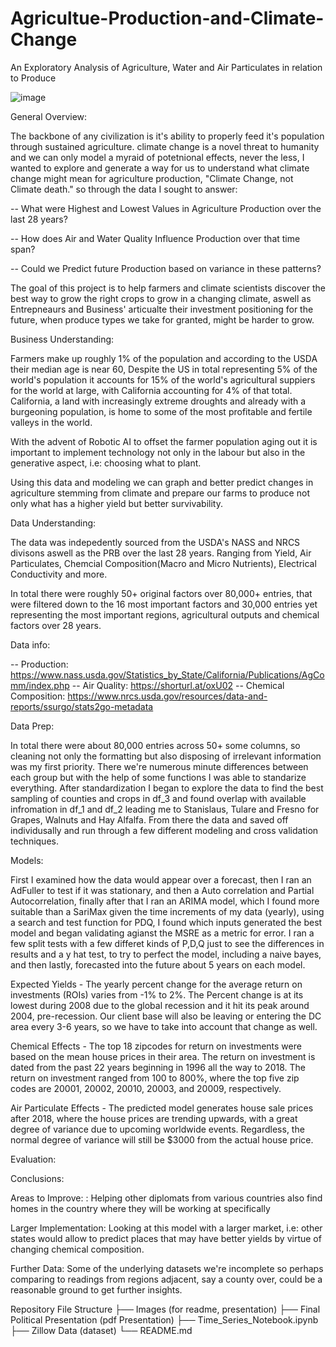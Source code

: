 # Agricultue-Production-and-Climate-Change
An Exploratory Analysis of Agriculture, Water and Air Particulates in relation to Produce

![image](https://github.com/vileincorp/Agricultue-Production-and-Climate-Change/assets/124652720/eccc451f-863a-4602-98c0-4f6c8f6133b4)



General Overview: 

The backbone of any civilization is it's ability to properly feed it's population through sustained agriculture. climate change is a novel threat to humanity and we can only model a myraid of potetnional effects, never the less, I wanted to explore and generate a way for us to understand what climate change might mean for agriculture production, "Climate Change, not Climate death." so through the data I sought to answer: 


-- What were Highest and Lowest Values in Agriculture Production over the last 28 years?

-- How does Air and Water Quality Influence Production over that time span?

-- Could we Predict future Production based on variance in these patterns? 

The goal of this project is to help farmers and climate scientists discover the best way to grow the right crops to grow in a changing climate, aswell as Entrepneaurs and Business' articualte their investment positioning for the future, when produce types we take for granted, might be harder to grow. 

Business Understanding: 

Farmers make up roughly 1% of the population and according to the USDA their median age is near 60, Despite the US in total representing 5% of the world's population it accounts for 15% of the world's agricultural suppiers for the world at large, with California accounting for 4% of that total. California, a land with increasingly extreme droughts and already with a burgeoning population, is home to some of the most profitable and fertile valleys in the world. 

With the advent of Robotic AI to offset the farmer population aging out it is important to implement technology not only in the labour but also in the generative aspect, i.e: choosing what to plant. 

Using this data and modeling we can graph and better predict changes in agriculture stemming from climate and prepare our farms to produce not only what has a higher yield but better survivability. 

Data Understanding: 

The data was indepedently sourced from the USDA's NASS and NRCS divisons aswell as the PRB over the last 28 years. Ranging from Yield, Air Particulates, Chemcial Composition(Macro and Micro Nutrients), Electrical Conductivity and more. 

In total there were roughly 50+ original factors over 80,000+ entries, that were filtered down to the 16 most important factors and 30,000 entries yet representing the most important regions, agricultural outputs and chemical factors over 28 years.

Data info:

-- Production: https://www.nass.usda.gov/Statistics_by_State/California/Publications/AgComm/index.php
-- Air Quality: https://shorturl.at/oxU02
-- Chemical Composition: https://www.nrcs.usda.gov/resources/data-and-reports/ssurgo/stats2go-metadata

Data Prep: 

In total there were about 80,000 entries across 50+ some columns, so cleaning not only the formatting but also disposing of irrelevant information was my first priority. There we're numerous minute differences between each group but with the help of some functions I was able to standarize everything. After standardization I began to explore the data to find the best sampling of counties and crops in df_3 and found overlap with available infromation in df_1 and df_2 
leading me to Stanislaus, Tulare and Fresno for Grapes, Walnuts and Hay Alfalfa. From there the data and saved off individusally and run through a few different modeling and cross validation techniques. 



Models: 

First I examined how the data would appear over a forecast, then I ran an AdFuller to test if it was stationary, and then a Auto correlation and Partial Autocorrelation, finally after that I ran an ARIMA model, which I found more suitable than a SariMax given the time increments of my data (yearly), using a search and test function for PDQ, I found which inputs generated the best model and began validating agianst the MSRE as a metric for error. I ran a few split tests with a few differet kinds of P,D,Q just to see the differences in results and a y hat test, to try to perfect the model, including a naive bayes, and then lastly, forecasted into the future about 5 years on each model. 

Expected Yields - The yearly percent change for the average return on investments (ROIs) varies from -1% to 2%. The Percent change is at its lowest during 2008 due to the global recession and it hit its peak around 2004, pre-recession. Our client base will also be leaving or entering the DC area every 3-6 years, so we have to take into account that change as well.

Chemical Effects -  The top 18 zipcodes for return on investments were based on the mean house prices in their area. The return on investment is dated from the past 22 years beginning in 1996 all the way to 2018. The return on investment ranged from 100 to 800%, where the top five zip codes are 20001, 20002, 20010, 20003, and 20009, respectively.

Air Particulate Effects - The predicted model generates house sale prices after 2018, where the house prices are trending upwards, with a great degree of variance due to upcoming worldwide events. Regardless, the normal degree of variance will still be $3000 from the actual house price.

Evaluation: 



Conclusions: 

Areas to Improve: 
: Helping other diplomats from various countries also find homes in the country where they will be working at specifically

Larger Implementation: Looking at this model with a larger market, i.e: other states would allow to predict places that may have better yields by virtue of changing chemical composition. 

Further Data: Some of the underlying datasets we're incomplete so perhaps comparing to readings from regions adjacent, say a county over, could be a reasonable ground to get further insights. 

Repository File Structure
├── Images (for readme, presentation)
├── Final Political Presentation (pdf Presentation)
├── Time_Series_Notebook.ipynb
├── Zillow Data (dataset)
└── README.md

